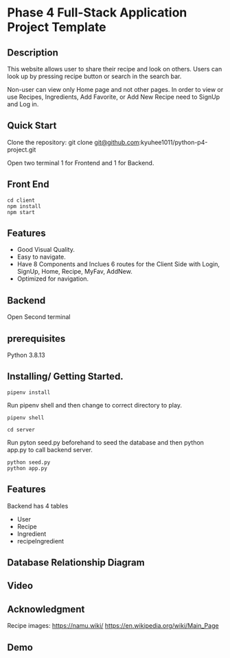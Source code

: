 # Phase 4 Full-Stack Application Project Template

## Description

This website allows user to share their recipe and look on others. Users can look up by pressing recipe button or search in the search bar.

Non-user can view only Home page and not other pages. In order to view or use Recipes, Ingredients, Add Favorite, or Add New Recipe need to SignUp and Log in.

## Quick Start

Clone the repository:
git clone git@github.com:kyuhee1011/python-p4-project.git

Open two terminal 1 for Frontend and 1 for Backend.

## Front End

```ubuntu
cd client
npm install
npm start
```

## Features

- Good Visual Quality.
- Easy to navigate.
- Have 8 Components and Inclues 6 routes for the Client Side with Login, SignUp, Home, Recipe, MyFav, AddNew.
- Optimized for navigation.

## Backend

Open Second terminal

## prerequisites

Python 3.8.13

## Installing/ Getting Started.

```ubuntu
pipenv install
```

Run pipenv shell and then change to correct directory to play.

```ubuntu
pipenv shell
```

```ubuntu
cd server
```

Run pyton seed.py beforehand to seed the database and then python app.py to call backend server.

```ubuntu
python seed.py
python app.py
```

## Features

Backend has 4 tables

- User
- Recipe
- Ingredient
- recipeIngredient

## Database Relationship Diagram

## Video

## Acknowledgment

Recipe images: https://namu.wiki/
https://en.wikipedia.org/wiki/Main_Page

## Demo
